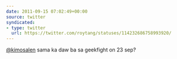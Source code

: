```yaml
---
date: 2011-09-15 07:02:49+00:00
source: twitter
syndicated:
- type: twitter
  url: https://twitter.com/roytang/statuses/114232686758993920/
---
```


[@kimosalen](https://twitter.com/kimosalen/) sama ka daw ba sa geekfight on 23 sep?